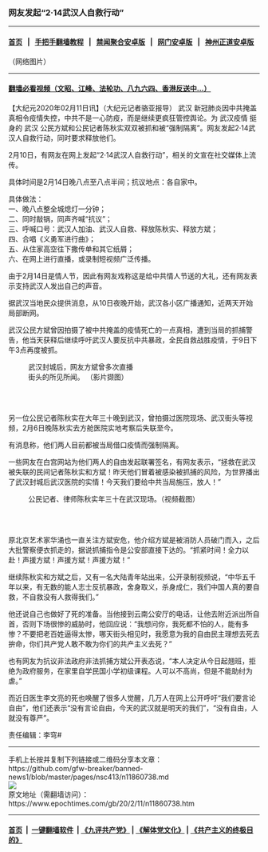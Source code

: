 ### 网友发起“2·14武汉人自救行动”
------------------------

#### [首页](https://github.com/gfw-breaker/banned-news1/blob/master/README.md) &nbsp;&nbsp;|&nbsp;&nbsp; [手把手翻墙教程](https://github.com/gfw-breaker/guides/wiki) &nbsp;&nbsp;|&nbsp;&nbsp; [禁闻聚合安卓版](https://github.com/gfw-breaker/bn-android) &nbsp;&nbsp;|&nbsp;&nbsp; [网门安卓版](https://github.com/oGate2/oGate) &nbsp;&nbsp;|&nbsp;&nbsp; [神州正道安卓版](https://github.com/SzzdOgate/update) 



<div><img alt="" class="aligncenter wp-post-image" src="https://i.epochtimes.com/assets/uploads/2020/02/EQcCX2pU4AEaXL6-600x400.jpeg"/>
<div class="red16 caption">
 （网络图片）
</div>
</div><hr/>

#### [翻墙必看视频（文昭、江峰、法轮功、八九六四、香港反送中...）](http://167.172.214.107/home.html)

<div><p>
 【大纪元2020年02月11日讯】（大纪元记者骆亚报导）
 <ok href="https://www.epochtimes.com/gb/tag/%E6%AD%A6%E6%B1%89.html">
  武汉
 </ok>
 新冠肺炎因中共掩盖真相令疫情失控，中共不是一心防疫，而是继续更疯狂管控舆论。为
 <ok href="https://www.epochtimes.com/gb/tag/%E6%AD%A6%E6%B1%89%E7%96%AB%E6%83%85.html">
  武汉疫情
 </ok>
 挺身的
 <ok href="https://www.epochtimes.com/gb/tag/%E6%AD%A6%E6%B1%89.html">
  武汉
 </ok>
 公民方斌和公民记者陈秋实双双被抓和被“强制隔离”。网友发起2·14武汉人自救行动，同时要求释放他们。
</p>
<p>
 2月10日，有网友在网上发起“2·14武汉人自救行动”，相关的文宣在社交媒体上流传。
</p>
<p>
 具体时间是2月14日晚八点至八点半间；抗议地点：各自家中。
</p>
<p>
 具体做法：
 <br/>
 一、晚八点整全城熄灯一分钟；
 <br/>
 二、同时敲锅，同声齐喊“抗议”；
 <br/>
 三、呼喊口号：武汉人加油、武汉人自救、释放陈秋实、释放方斌；
 <br/>
 四、合唱《义勇军进行曲》；
 <br/>
 五、从住家高空往下撒传单和其它纸屑；
 <br/>
 六、在网上进行直播，或录制短视频广泛传播。
</p>
<p>
 由于2月14日是情人节，因此有网友戏称这是给中共情人节送的大礼，还有网友表示支持武汉人发出自己的声音。
</p>
<p>
 据武汉当地民众提供消息，从10日夜晚开始，武汉各小区广播通知，近两天开始局部断网。
</p>
<p>
 武汉公民方斌曾因拍摄了被中共掩盖的疫情死亡的一点真相，遭到当局的抓捕警告，他当天获释后继续呼吁武汉人要反抗中共暴政，全民自救战胜疫情，于9日下午3点再度被抓。
</p>
<figure class="wp-caption aligncenter" id="attachment_11838977" style="width: 213px">
 <ok href="http://i.epochtimes.com/assets/uploads/2020/02/4ae5b91d9aab69643b856ae0d9fb5582.jpeg">
  <img alt="" class="wp-image-11838977" src="http://i.epochtimes.com/assets/uploads/2020/02/4ae5b91d9aab69643b856ae0d9fb5582.jpeg"/>
 </ok>
 <br/><figcaption class="wp-caption-text">
  武汉封城后，网友方斌曾多次直播街头的所见所闻。 （影片撷图）
 </figcaption><br/>
</figure><br/>
<p>
 另一位公民记者陈秋实在大年三十晚到武汉，曾拍摄过医院现场、武汉街头等视频，2月6日晚陈秋实去方舱医院实地考察后失联至今。
</p>
<p>
 有消息称，他们两人目前都被当局借口疫情而强制隔离。
</p>
<p>
 一些网友在白宫网站为他们两人的自由发起联署签名，有网友表示，“拯救在武汉被失联的民间记者陈秋实和方斌！昨天他们冒着被感染被抓捕的风险，为世界播出了武汉封城后武汉医院的实情！今天我们要给中共当局施压，放人！”
</p>
<figure class="wp-caption aligncenter" id="attachment_11819886" style="width: 404px">
 <ok href="http://i.epochtimes.com/assets/uploads/2020/01/5a7b2972069bd922533fd55e4cbfa543.jpg">
  <img alt="" class="wp-image-11819886" src="http://i.epochtimes.com/assets/uploads/2020/01/5a7b2972069bd922533fd55e4cbfa543.jpg"/>
 </ok>
 <br/><figcaption class="wp-caption-text">
  公民记者、律师陈秋实年三十在武汉现场。（视频截图）
 </figcaption><br/>
</figure><br/>
<p>
 原北京艺术家华涌也一直关注方斌安危，他介绍方斌是被消防人员破门而入，之后大批警察便衣抓走的，据说抓捕指令是公安部直接下达的。“抓紧时间！全力以赴！声援方斌！声援方斌！声援方斌！”
</p>
<p>
 继续陈秋实和方斌之后，又有一名大陆青年站出来，公开录制视频说，“中华五千年以来，有无数的能人志士反抗暴政，舍身取义，杀身成仁，我们中国人真的要自救，不自救没有人救得我们。”
</p>
<div class="video_fit_container">
</div>
<p>
 他还说自己也做好了死的准备。当他接到云南公安厅的电话，让他去附近派出所自首，否则下场很惨的威胁时，他回应说：“我想问你，我死都不怕的人，能有多惨？不要把老百姓逼得太惨，哪天街头相见时，我愿意为我的自由民主理想去死去拚命，你们共产党人敢不敢为你们的共产主义去死？”
</p>
<p>
 也有网友为抗议非法政府非法抓捕方斌公开表态说，“本人决定从今日起翘班，拒绝为政府服务，在家里自学民国小学初级课程。人可以不高尚，但是不能助纣为虐。”
</p>
<p>
 而近日医生李文亮的死也唤醒了很多人觉醒，几万人在网上公开呼吁“我们要言论自由”，他们还表示“没有言论自由，今天的武汉就是明天的我们”，“没有自由，人就没有尊严”。
</p>
<p>
 责任编辑：李穹#
</p>
</div>
<hr/>
手机上长按并复制下列链接或二维码分享本文章：<br/>
https://github.com/gfw-breaker/banned-news1/blob/master/pages/nsc413/n11860738.md <br/>
<a href='https://github.com/gfw-breaker/banned-news1/blob/master/pages/nsc413/n11860738.md'><img src='https://github.com/gfw-breaker/banned-news1/blob/master/pages/nsc413/n11860738.md.png'/></a> <br/>
原文地址（需翻墙访问）：https://www.epochtimes.com/gb/20/2/11/n11860738.htm


------------------------
#### [首页](https://github.com/gfw-breaker/banned-news1/blob/master/README.md) &nbsp;|&nbsp; [一键翻墙软件](https://github.com/gfw-breaker/nogfw/blob/master/README.md) &nbsp;| [《九评共产党》](https://github.com/gfw-breaker/9ping.md/blob/master/README.md#九评之一评共产党是什么) | [《解体党文化》](https://github.com/gfw-breaker/jtdwh.md/blob/master/README.md) | [《共产主义的终极目的》](https://github.com/gfw-breaker/gczydzjmd.md/blob/master/README.md)


<img src='http://gfw-breaker.win/banned-news/pages/nsc413/n11860738.md' width='0px' height='0px'/>